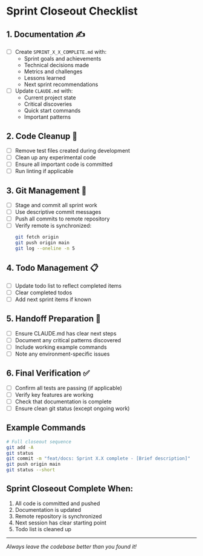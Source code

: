 # Sprint Closeout Checklist

## 1. Documentation ✍️
- [ ] Create `SPRINT_X_X_COMPLETE.md` with:
  - Sprint goals and achievements
  - Technical decisions made
  - Metrics and challenges
  - Lessons learned
  - Next sprint recommendations
- [ ] Update `CLAUDE.md` with:
  - Current project state
  - Critical discoveries
  - Quick start commands
  - Important patterns

## 2. Code Cleanup 🧹
- [ ] Remove test files created during development
- [ ] Clean up any experimental code
- [ ] Ensure all important code is committed
- [ ] Run linting if applicable

## 3. Git Management 🔄
- [ ] Stage and commit all sprint work
- [ ] Use descriptive commit messages
- [ ] Push all commits to remote repository
- [ ] Verify remote is synchronized:
  ```bash
  git fetch origin
  git push origin main
  git log --oneline -n 5
  ```

## 4. Todo Management 📋
- [ ] Update todo list to reflect completed items
- [ ] Clear completed todos
- [ ] Add next sprint items if known

## 5. Handoff Preparation 🤝
- [ ] Ensure CLAUDE.md has clear next steps
- [ ] Document any critical patterns discovered
- [ ] Include working example commands
- [ ] Note any environment-specific issues

## 6. Final Verification ✅
- [ ] Confirm all tests are passing (if applicable)
- [ ] Verify key features are working
- [ ] Check that documentation is complete
- [ ] Ensure clean git status (except ongoing work)

## Example Commands
```bash
# Full closeout sequence
git add -A
git status
git commit -m "feat/docs: Sprint X.X complete - [Brief description]"
git push origin main
git status --short
```

## Sprint Closeout Complete When:
1. All code is committed and pushed
2. Documentation is updated
3. Remote repository is synchronized
4. Next session has clear starting point
5. Todo list is cleaned up

---
*Always leave the codebase better than you found it!*